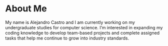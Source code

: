 # About Me

My name is Alejandro Castro and I am currently working on my undergraduate studies for computer science. I’m interested in expanding my coding knowledge to develop team-based projects and complete assigned tasks that help me continue to grow into industry standards.
